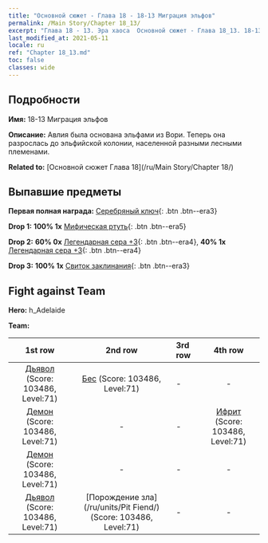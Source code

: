 ```yaml
---
title: "Основной сюжет - Глава 18 - 18-13 Миграция эльфов"
permalink: /Main Story/Chapter 18_13/
excerpt: "Глава 18 - 13. Эра хаоса  Основной сюжет - Глава 18_13. 18-13 Миграция эльфов"
last_modified_at: 2021-05-11
locale: ru
ref: "Chapter 18_13.md"
toc: false
classes: wide
---
```


## Подробности

 **Имя:** 18-13 Миграция эльфов

 **Описание:** Авлия была основана эльфами из Вори. Теперь она разрослась до эльфийской колонии, населенной разными лесными племенами.

 **Related to:** [Основной сюжет Глава 18](/ru/Main Story/Chapter 18/)

## Выпавшие предметы

 **Первая полная награда:** [Серебряный ключ](/ItemsRU/con_693/){: .btn .btn--era3}

 **Drop 1:** **100% 1x** [Мифическая ртуть](/ItemsRU/mat_63/){: .btn .btn--era5}

 **Drop 2:** **60% 0x** [Легендарная сера +3](/ItemsRU/mat_57/){: .btn .btn--era4}, **40% 1x** [Легендарная сера +3](/ItemsRU/mat_57/){: .btn .btn--era4}

 **Drop 3:** **100% 1x** [Свиток заклинания](/ItemsRU/con_694/){: .btn .btn--era3}


## Fight against Team
 **Hero:** h_Adelaide

 **Team:**


  | 1st row | 2nd row | 3rd row | 4th row |
  |:----:|:----:|:----|:----:|
  | [Дьявол](/ru/units/Devil/) (Score: 103486, Level:71)  | [Бес](/ru/units/Imp/) (Score: 103486, Level:71)  | - | - |
  | [Демон](/ru/units/Demon/) (Score: 103486, Level:71)  | - | - | [Ифрит](/ru/units/Efreeti/) (Score: 103486, Level:71)  |
  | [Демон](/ru/units/Demon/) (Score: 103486, Level:71)  | - | - | - |
  | [Дьявол](/ru/units/Devil/) (Score: 103486, Level:71)  | [Порождение зла](/ru/units/Pit Fiend/) (Score: 103486, Level:71)  | - | - |



